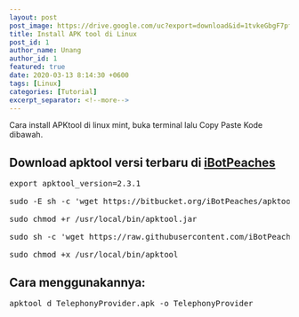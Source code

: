 ```yaml
---
layout: post
post_image: https://drive.google.com/uc?export=download&id=1tvkeGbgF7pfg9WRAEPiR9ZsMyAfDviMh
title: Install APK tool di Linux
post_id: 1
author_name: Unang
author_id: 1
featured: true
date: 2020-03-13 8:14:30 +0600
tags: [Linux]
categories: [Tutorial]
excerpt_separator: <!--more-->
---
```


Cara install APKtool di linux mint, buka terminal lalu Copy Paste Kode<!--more--> dibawah.
## Download apktool versi terbaru di [iBotPeaches](https://bitbucket.org/iBotPeaches/apktool/downloads)
<pre>
export apktool_version=2.3.1

sudo -E sh -c 'wget https://bitbucket.org/iBotPeaches/apktool/downloads/apktool_$apktool_version.jar -O /usr/local/bin/apktool.jar'

sudo chmod +r /usr/local/bin/apktool.jar

sudo sh -c 'wget https://raw.githubusercontent.com/iBotPeaches/Apktool/master/scripts/linux/apktool -O /usr/local/bin/apktool'

sudo chmod +x /usr/local/bin/apktool
</pre>

## Cara menggunakannya:
<pre>
apktool d TelephonyProvider.apk -o TelephonyProvider
</pre>
<br/>
